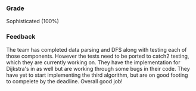 ### Grade
Sophisticated (100%)

### Feedback

The team has completed data parsing and DFS along with testing each of those components. However the tests need to be ported to catch2 testing, which they are currently working on. They have the implementation for Dijkstra's in as well but are working through some bugs in their code. They have yet to start implementing the third algorithm, but are on good footing to compelete by the deadline. Overall good job!

